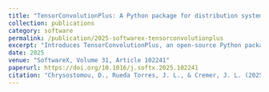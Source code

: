```yaml
---
title: "TensorConvolutionPlus: A Python package for distribution system flexibility area estimation"
collection: publications
category: software
permalink: /publication/2025-softwarex-tensorconvolutionplus
excerpt: "Introduces TensorConvolutionPlus, an open-source Python package for fast and flexible estimation of distribution system flexibility areas using multiple algorithms."
date: 2025
venue: "SoftwareX, Volume 31, Article 102241"
paperurl: https://doi.org/10.1016/j.softx.2025.102241
citation: "Chrysostomou, D., Rueda Torres, J. L., & Cremer, J. L. (2025). TensorConvolutionPlus: A python package for distribution system flexibility area estimation. SoftwareX, 31, 102241."
---
```

